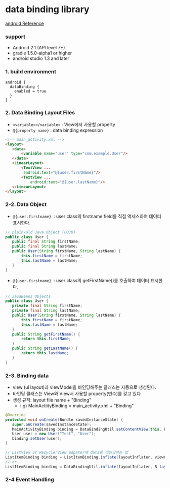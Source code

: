 # data binding library
[android Reference](https://developer.android.com/topic/libraries/data-binding/index.html#data_objects)


### support
* Android 2.1 (API level 7+)
* gradle  1.5.0-alpha1 or higher
* android studio 1.3 and later

### 1. build environment
```
android {
  dataBinding {
    enabled = true
  }
}
```

### 2. Data Binding Layout Files
* `<variable></variable>` : View에서 사용할 property  
* `@{property name}` : data binding expression

```html
<!-- main_activity.xml -->
<layout>
   <data>
       <variable name="user" type="com.example.User"/>
   </data>
   <LinearLayout>
       <TextView ...
        android:text="@{user.firstName}"/>
       <TextView ...
           android:text="@{user.lastName}"/>
   </LinearLayout>
</layout>
```

### 2-2. Data Object
* `@{user.firstname} `: user class의 firstname field를 직접 액세스하여 데이터 표시한다.
```java
// plain-old Java Object (POJO)
public class User {
   public final String firstName;
   public final String lastName;
   public User(String firstName, String lastName) {
       this.firstName = firstName;
       this.lastName = lastName;
   }
}
```

* `@{user.firstname} `: user class의 getFirstName()를 호출하여 데이터 표시한다.
```java
// JavaBeans Objects
public class User {
   private final String firstName;
   private final String lastName;
   public User(String firstName, String lastName) {
       this.firstName = firstName;
       this.lastName = lastName;
   }
   public String getFirstName() {
       return this.firstName;
   }
   public String getLastName() {
       return this.lastName;
   }
}
```

### 2-3. Binding data
* view (ui layout)과 viewModel을 바인딩해주는 클래스는 자동으로 생성된다.
* 바인딩 클래스는 View와 View서 사용할 property(변수)를 갖고 있다
* 생성 규칙: layout file name + "Binding"
  * i.g) MainActiityBinding = main_activity.xml + "Binding"

```java
@Override
protected void onCreate(Bundle savedInstanceState) {
   super.onCreate(savedInstanceState);
   MainActivityBinding binding = DataBindingUtil.setContentView(this, R.layout.main_activity);
   User user = new User("Test", "User");
   binding.setUser(user);
}

// ListView or RecyclerView adpater에 data를 바인딩하는 법
ListItemBinding binding = ListItemBinding.inflate(layoutInflater, viewGroup, false);
// or
ListItemBinding binding = DataBindingUtil.inflate(layoutInflater, R.layout.list_item, viewGroup, false);

```

### 2-4 Event Handling
